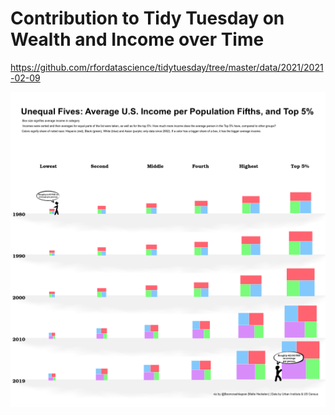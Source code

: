 # Contribution to Tidy Tuesday on Wealth and Income over Time

https://github.com/rfordatascience/tidytuesday/tree/master/data/2021/2021-02-09

![](./plot.png)
